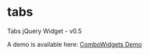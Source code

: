 tabs
====

Tabs jQuery Widget - v0.5

A demo is available here: [ComboWidgets Demo]

[ComboWidgets Demo]:http://arcticwebsolutions.com/portfolio/ComboWidgets/
